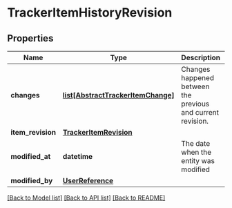 # TrackerItemHistoryRevision

## Properties
Name | Type | Description | Notes
------------ | ------------- | ------------- | -------------
**changes** | [**list[AbstractTrackerItemChange]**](AbstractTrackerItemChange.md) | Changes happened between the previous and current revision. | [optional] 
**item_revision** | [**TrackerItemRevision**](TrackerItemRevision.md) |  | [optional] 
**modified_at** | **datetime** | The date when the entity was modified | [optional] 
**modified_by** | [**UserReference**](UserReference.md) |  | [optional] 

[[Back to Model list]](../README.md#documentation-for-models) [[Back to API list]](../README.md#documentation-for-api-endpoints) [[Back to README]](../README.md)

